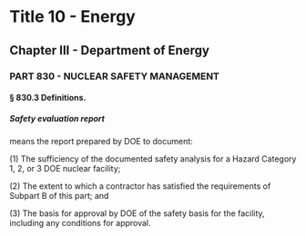 
# Title 10 - Energy
## Chapter III - Department of Energy
### PART 830 - NUCLEAR SAFETY MANAGEMENT
#### § 830.3 Definitions.
##### Safety evaluation report

means the report prepared by DOE to document:

(1) The sufficiency of the documented safety analysis for a Hazard Category 1, 2, or 3 DOE nuclear facility;

(2) The extent to which a contractor has satisfied the requirements of Subpart B of this part; and

(3) The basis for approval by DOE of the safety basis for the facility, including any conditions for approval.
